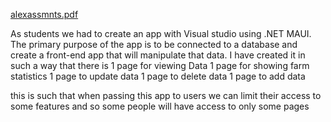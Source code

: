 [alexassmnts.pdf](https://github.com/user-attachments/files/16534529/alexassmnts.pdf)

As students we had to create an app with Visual studio using .NET MAUI. The primary purpose of the app is to be connected to a database and create a front-end app
that will manipulate that data. I have created it in such a way that there is 
  1 page for viewing Data
  1 page for showing farm statistics
  1 page to update data
  1 page to delete data
  1 page to add data


this is such that when passing this app to users we can limit their access to some features and so some people will have access to only some pages
